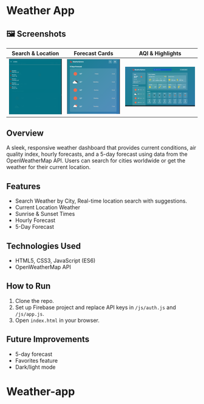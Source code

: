 # Weather App

## 🖼️ Screenshots

| Search & Location | Forecast Cards | AQI & Highlights |
|-------------------|----------------|------------------|
| ![](./assets/screenshots/search.png) | ![](./assets/screenshots/forecast.png) | ![](./assets/screenshots/aqi.png) |


## Overview
A sleek, responsive weather dashboard that provides current conditions, air quality index, hourly forecasts, and a 5-day forecast using data from the OpenWeatherMap API. Users can search for cities worldwide or get the weather for their current location.

## Features
- Search Weather by City, Real-time location search with suggestions.
- Current Location Weather
- Sunrise & Sunset Times
- Hourly Forecast
- 5-Day Forecast

## Technologies Used
- HTML5, CSS3, JavaScript (ES6)
- OpenWeatherMap API

## How to Run
1. Clone the repo.
2. Set up Firebase project and replace API keys in `/js/auth.js` and `/js/app.js`.
3. Open `index.html` in your browser.

## Future Improvements
- 5-day forecast
- Favorites feature
- Dark/light mode
# Weather-app
